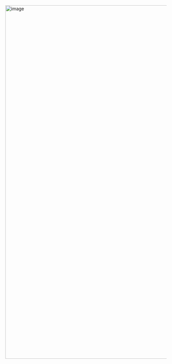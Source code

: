 <img width="1903" height="1100" alt="image" src="https://github.com/user-attachments/assets/1bd83afc-dbbf-445b-b9f9-23a2c4c92eae" />
